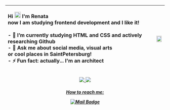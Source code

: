

|<p align="left"><b>Hi </b><img src="https://raw.githubusercontent.com/MartinHeinz/MartinHeinz/master/wave.gif" width="20px"> I'm Renata </br>now I am studying frontend development and I like it! </br></br>- 🔭 I’m currently studying <b>HTML and CSS</b> and actively researching Github </br> - 💬 Ask me about <b> social media, visual arts </br> or cool places in SaintPetersburg! </b> </br>- ⚡ Fun fact: <b>actually... I'm an architect</b></p>|<img src="https://ie.wampi.ru/2023/02/19/ec2af1f5-8517-4923-9c98-ce3150d551f2.jpg" width=90% height=100%>|
|-----:|---------------|

<p align="center">
  <a href = ""><img src ="https://img.shields.io/badge/HTML5-E34F26?style=for-the-badge&logo=html5&logoColor=white">
  <a href = ""><img src ="https://img.shields.io/badge/C%2B%2B-00599C?style=for-the-badge&logo=c%2B%2B&logoColor=white">
</p>
<h5 align="center">How to reach me: </p>

[![Mail Badge](https://img.shields.io/badge/-Email-c0392b?style=flat&labelColor=c0392b&logo=gmail&logoColor=white)](mailto:remirowa@gmail.com)
